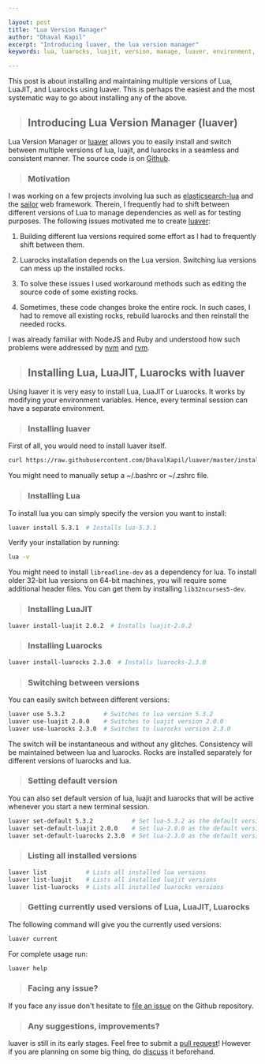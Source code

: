 ```yaml
---

layout: post
title: "Lua Version Manager"
author: "Dhaval Kapil"
excerpt: "Introducing luaver, the lua version manager"
keywords: lua, luarocks, luajit, version, manage, luaver, environment, install, switch

---
```


This post is about installing and maintaining multiple versions of Lua, LuaJIT, and Luarocks using luaver. This is perhaps the easiest and the most systematic way to go about installing any of the above.

> ## Introducing Lua Version Manager (luaver)

Lua Version Manager or [luaver](https://dhavalkapil.com/luaver/) allows you to easily install and switch between multiple versions of lua, luajit, and luarocks in a seamless and consistent manner. The source code is on [Github](https://github.com/DhavalKapil/luaver).

> ### Motivation

I was working on a few projects involving lua such as [elasticsearch-lua](github.com/DhavalKapil/elasticsearch-lua) and the [sailor](https://github.com/sailorproject/sailor) web framework. Therein, I frequently had to shift between different versions of Lua to manage dependencies as well as for testing purposes. The following issues motivated me to create [luaver](https://dhavalkapil.com/luaver/):

1. Building different lua versions required some effort as I had to frequently shift between them.

2. Luarocks installation depends on the Lua version. Switching lua versions can mess up the installed rocks.

3. To solve these issues I used workaround methods such as editing the source code of some existing rocks.

4. Sometimes, these code changes broke the entire rock. In such cases, I had to remove all existing rocks, rebuild luarocks and then reinstall the needed rocks.

I was already familiar with NodeJS and Ruby and understood how such problems were addressed by [nvm](https://github.com/creationix/nvm) and [rvm](https://github.com/rvm/rvm).

> ## Installing Lua, LuaJIT, Luarocks with luaver

Using luaver it is very easy to install Lua, LuaJIT or Luarocks. It works by modifying your environment variables. Hence, every terminal session can have a separate environment.

> ### Installing luaver

First of all, you would need to install luaver itself.

```sh
curl https://raw.githubusercontent.com/DhavalKapil/luaver/master/install.sh -o install.sh && . ./install.sh
```

You might need to manually setup a ~/.bashrc or ~/.zshrc file.

> ### Installing Lua

To install lua you can simply specify the version you want to install:

```sh
luaver install 5.3.1  # Installs lua-5.3.1
```

Verify your installation by running:

```sh
lua -v
```

You might need to install `libreadline-dev` as a dependency for lua. To install older 32-bit lua versions on 64-bit machines, you will require some additional header files. You can get them by installing `lib32ncurses5-dev`.

> ### Installing LuaJIT

```sh
luaver install-luajit 2.0.2  # Installs luajit-2.0.2
```

> ### Installing Luarocks

```sh
luaver install-luarocks 2.3.0  # Installs luarocks-2.3.0
```

> ### Switching between versions

You can easily switch between different versions:

```sh
luaver use 5.3.2           # Switches to lua version 5.3.2
luaver use-luajit 2.0.0    # Switches to luajit version 2.0.0
luaver use-luarocks 2.3.0  # Switches to luarocks version 2.3.0
```

The switch will be instantaneous and without any glitches. Consistency will be maintained between lua and luarocks. Rocks are installed separately for different versions of luarocks and lua.

> ### Setting default version

You can also set default version of lua, luajit and luarocks that will be active whenever you start a new terminal session.

```sh
luaver set-default 5.3.2           # Set lua-5.3.2 as the default version
luaver set-default-luajit 2.0.0    # Set lua-2.0.0 as the default version
luaver set-default-luarocks 2.3.0  # Set lua-2.3.0 as the default version
```

> ### Listing all installed versions

```sh
luaver list           # Lists all installed lua versions
luaver list-luajit    # Lists all installed luajit versions
luaver list-luarocks  # Lists all installed luarocks versions
```

> ### Getting currently used versions of Lua, LuaJIT, Luarocks

The following command will give you the currently used versions:

```sh
luaver current
```

For complete usage run:

```sh
luaver help
```

> ### Facing any issue?

If you face any issue don't hesitate to [file an issue](https://github.com/DhavalKapil/luaver/issues) on the Github repository.

> ### Any suggestions, improvements?

luaver is still in its early stages. Feel free to submit a [pull request](https://github.com/DhavalKapil/luaver/pulls)! However if you are planning on some big thing, do [discuss](https://github.com/DhavalKapil/luaver/issues/new) it beforehand.
